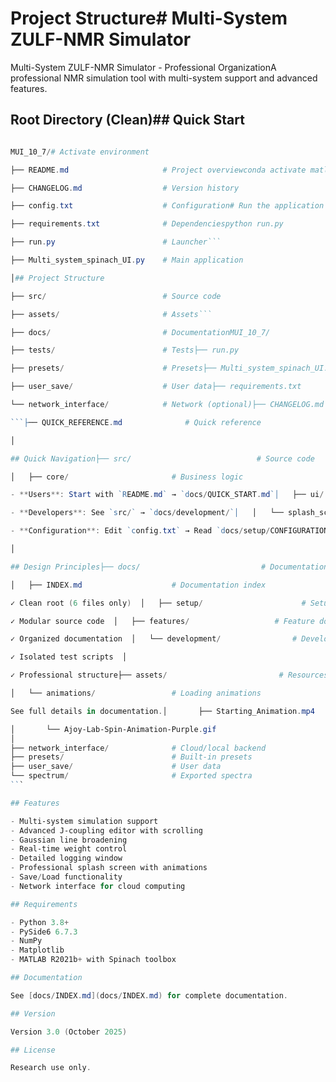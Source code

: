 # Project Structure# Multi-System ZULF-NMR Simulator



Multi-System ZULF-NMR Simulator - Professional OrganizationA professional NMR simulation tool with multi-system support and advanced features.



## Root Directory (Clean)## Quick Start



``````powershell

MUI_10_7/# Activate environment

├── README.md                     # Project overviewconda activate matlab312

├── CHANGELOG.md                  # Version history

├── config.txt                    # Configuration# Run the application

├── requirements.txt              # Dependenciespython run.py

├── run.py                        # Launcher```

├── Multi_system_spinach_UI.py    # Main application

│## Project Structure

├── src/                          # Source code

├── assets/                       # Assets```

├── docs/                         # DocumentationMUI_10_7/

├── tests/                        # Tests├── run.py                          # Main launcher with splash screen

├── presets/                      # Presets├── Multi_system_spinach_UI.py      # Main application

├── user_save/                    # User data├── requirements.txt                # Dependencies

└── network_interface/            # Network (optional)├── CHANGELOG.md                    # Version history

```├── QUICK_REFERENCE.md              # Quick reference

│

## Quick Navigation├── src/                            # Source code

│   ├── core/                       # Business logic

- **Users**: Start with `README.md` → `docs/QUICK_START.md`│   ├── ui/                         # UI components

- **Developers**: See `src/` → `docs/development/`│   │   └── splash_screen.py        # Initialization splash screen

- **Configuration**: Edit `config.txt` → Read `docs/setup/CONFIGURATION_GUIDE.md`│   └── utils/                      # Utilities

│

## Design Principles├── docs/                           # Documentation

│   ├── INDEX.md                    # Documentation index

✓ Clean root (6 files only)  │   ├── setup/                      # Setup guides

✓ Modular source code  │   ├── features/                   # Feature documentation

✓ Organized documentation  │   └── development/                # Development notes

✓ Isolated test scripts  │

✓ Professional structure├── assets/                         # Resources

│   └── animations/                 # Loading animations

See full details in documentation.│       ├── Starting_Animation.mp4

│       └── Ajoy-Lab-Spin-Animation-Purple.gif
│
├── network_interface/              # Cloud/local backend
├── presets/                        # Built-in presets
├── user_save/                      # User data
└── spectrum/                       # Exported spectra
```

## Features

- Multi-system simulation support
- Advanced J-coupling editor with scrolling
- Gaussian line broadening
- Real-time weight control
- Detailed logging window
- Professional splash screen with animations
- Save/Load functionality
- Network interface for cloud computing

## Requirements

- Python 3.8+
- PySide6 6.7.3
- NumPy
- Matplotlib
- MATLAB R2021b+ with Spinach toolbox

## Documentation

See [docs/INDEX.md](docs/INDEX.md) for complete documentation.

## Version

Version 3.0 (October 2025)

## License

Research use only.
